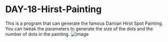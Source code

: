 # DAY-18-Hirst-Painting
This is a program that can generate the famous Damian Hirst Spot Painting. You can tweak the parameters to generate the size of the dots and the number of dots in the painting.
![image](https://user-images.githubusercontent.com/53186086/225228387-0b222fa7-d739-4b5e-95b8-91ca5712e23e.png)
